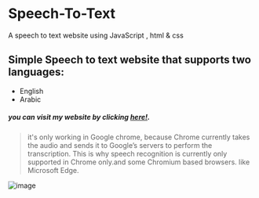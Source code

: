 # Speech-To-Text
A speech to text website using JavaScript , html &amp; css

## Simple Speech to text website that supports two languages:

- English
- Arabic


##### you can visit my website by clicking [here!](https://sqox.000webhostapp.com/).
>it's only working in Google chrome, because Chrome currently takes the audio and sends it to Google’s servers to perform the transcription. This is why speech recognition is currently only supported in Chrome only.and some Chromium based browsers. like Microsoft Edge.


![image](https://user-images.githubusercontent.com/107954336/178065896-055ee68a-fe76-40cf-bda3-1c342d25c78d.png)
